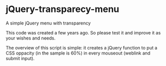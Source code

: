 # jQuery-transparecy-menu
A simple jQuery menu with transparency

This code was created a few years ago. So please test it and improve it as your wishes and needs.

The overview of this script is simple: it creates a jQuery function to put a CSS oppacity (in the sample is 60%) in every mouseout (weblink and submit input).
